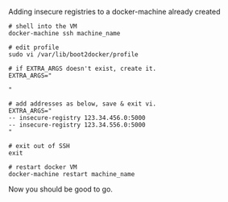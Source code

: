 Adding insecure registries to a docker-machine already created

```shell
# shell into the VM
docker-machine ssh machine_name

# edit profile
sudo vi /var/lib/boot2docker/profile
```

```shell
# if EXTRA_ARGS doesn't exist, create it.
EXTRA_ARGS="

"

# add addresses as below, save & exit vi.
EXTRA_ARGS="
-- insecure-registry 123.34.456.0:5000
-- insecure-registry 123.34.556.0:5000
"

```
```shell
# exit out of SSH
exit

# restart docker VM
docker-machine restart machine_name

```
Now you should be good to go.
